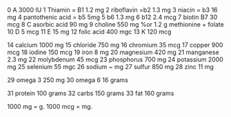 0 A   3000 IU
1 Thiamin = B1  1.2 mg
2 riboflavin =b2 1.3 mg
3 niacin = b3  16 mg
4 pantothenic acid = b5 5mg
5 b6 1.3 mg
6 b12 2.4 mcg
7 biotin B7  30 mcg
8 C asorbic acid  90 mg
9 choline 550 mg %or 1.2 g methionine + folate
10 D 5 mcg
11 E 15 mg
12 folic acid 400 mgc
13 K 120 mcg

14 calcium 1000 mg
15 chloride 750 mg
16 chromium 35 mcg
17 copper 900 mcg
18 iodine 150 mcg
19 iron 8 mg
20 magnesium 420 mg
21 manganese 2.3 mg
22 molybdenum 45 mcg
23 phosphorus 700 mg
24 potassium 2000 mg
25 selenium 55 mgc
26 sodium ~ mg
27 sulfur 850 mg
28 zinc 11 mg

29 omega 3  250 mg
30 omega 6  16 grams

31 protein 100 grams
32 carbs  150 grams
33 fat    160 grams

1000 mg = g.
1000 mcg = mg.